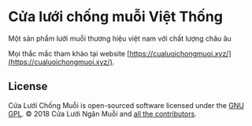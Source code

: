 # Cửa lưới chống muỗi Việt Thống

Một sản phẩm lưới muỗi thương hiệu việt nam với chất lượng châu âu


Mọi thắc mắc tham khảo tại website [https://cualuoichongmuoi.xyz/](https://cualuoichongmuoi.xyz/).

<a name="license"></a>
## License

Cửa Lưới Chống Muỗi is open-sourced software licensed under the [GNU GPL](LICENSE).
© 2018 Cửa Lưới Ngăn Muỗi and <a href="https://github.com/tnt2306/cualuoichongmuoi/graphs/contributors">all the contributors</a>.
